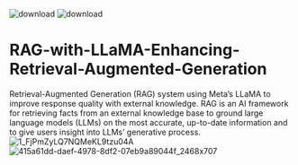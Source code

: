 ![download](https://github.com/user-attachments/assets/c47ef60d-219e-481f-a609-d88dd4b84af9)
![download](https://github.com/user-attachments/assets/ea577cae-35f7-4210-b80d-356017bb4952)
# RAG-with-LLaMA-Enhancing-Retrieval-Augmented-Generation
Retrieval-Augmented Generation (RAG) system using Meta’s LLaMA to improve response quality with external knowledge.
RAG is an AI framework for retrieving facts from an external knowledge base to ground large language models (LLMs) on the most accurate, up-to-date information and to give users insight into LLMs’ generative process.
![1_FjPmZyLQ7NQMeKL9tzu04A](https://github.com/user-attachments/assets/40be9f93-772f-4e82-8bf0-5a508ed74675)
![415a61dd-daef-4978-8df2-07eb9a89044f_2468x707](https://github.com/user-attachments/assets/fda79fda-3f37-4fdb-a862-896a0b5b5725)

